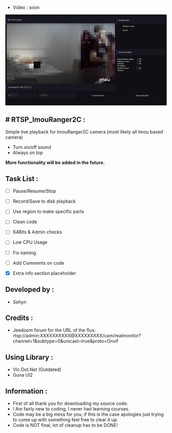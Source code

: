 
* Video : soon

![](/Images/FormPicture.png)



## # RTSP_ImouRanger2C :
Simple live playback for ImouRanger2C camera (most likely all Imou based camera)

* Turn on/off sound
* Always on top

**More functionality will be added in the future.**

## Task List :

- [ ] Pause/Resume/Stop
- [ ] Record/Save to disk playback
- [ ] Use region to make specific parts
- [ ] Clean code
- [ ] 64Bits & Admin checks
- [ ] Low CPU Usage
- [ ] Fix naming
- [ ] Add Comments on code
- [x] Extra info section placeholder



## Developed by :
* Sehyn

## Credits : 
* Jeedoom forum for the URL of the flux: rtsp://admin:XXXXXXXXXX@XXXXXXXXX/cam/realmonitor?channel=1&subtype=0&unicast=true&proto=Onvif


## Using Library :
* Vlc.Dot.Net (Outdated)
* Guna UI2

## Information :
* First of all thank you for downloading my source code.
* I Am fairly new to coding, I never had learning courses.
* Code may be a big mess for you, if this is the case apologies just trying to come up with something feel free to clear it up.
* Code is NOT final, lot of cleanup has to be DONE!
